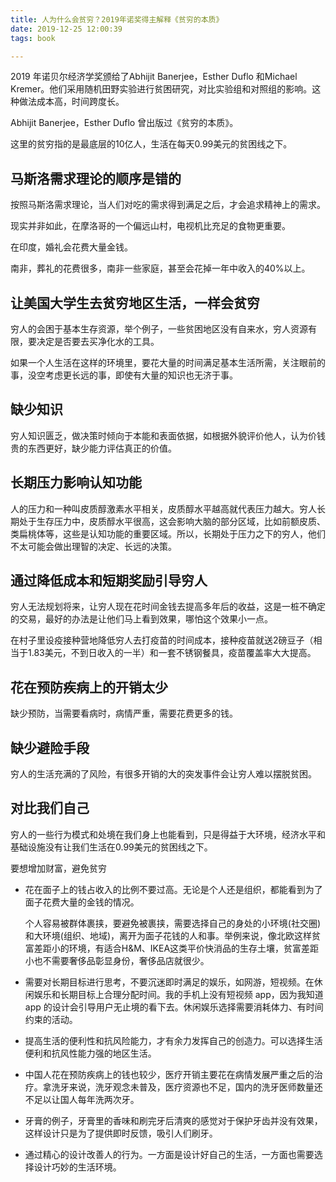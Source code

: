 ```yaml
---
title: 人为什么会贫穷？2019年诺奖得主解释《贫穷的本质》
date: 2019-12-25 12:00:39
tags: book

---
```



2019 年诺贝尔经济学奖颁给了Abhijit Banerjee，Esther Duflo 和Michael Kremer。他们采用随机田野实验进行贫困研究，对比实验组和对照组的影响。这种做法成本高，时间跨度长。

Abhijit Banerjee，Esther Duflo 曾出版过《贫穷的本质》。

这里的贫穷指的是最底层的10亿人，生活在每天0.99美元的贫困线之下。

## 马斯洛需求理论的顺序是错的

按照马斯洛需求理论，当人们对吃的需求得到满足之后，才会追求精神上的需求。

现实并非如此，在摩洛哥的一个偏远山村，电视机比充足的食物更重要。

在印度，婚礼会花费大量金钱。

南非，葬礼的花费很多，南非一些家庭，甚至会花掉一年中收入的40%以上。

## 让美国大学生去贫穷地区生活，一样会贫穷

穷人的会困于基本生存资源，举个例子，一些贫困地区没有自来水，穷人资源有限，要决定是否要去买净化水的工具。

如果一个人生活在这样的环境里，要花大量的时间满足基本生活所需，关注眼前的事，没空考虑更长远的事，即使有大量的知识也无济于事。



## 缺少知识

穷人知识匮乏，做决策时倾向于本能和表面依据，如根据外貌评价他人，认为价钱贵的东西更好，缺少能力评估真正的价值。



## 长期压力影响认知功能

人的压力和一种叫皮质醇激素水平相关，皮质醇水平越高就代表压力越大。穷人长期处于生存压力中，皮质醇水平很高，这会影响大脑的部分区域，比如前额皮质、类扁桃体等，这些是认知功能的重要区域。所以，长期处于压力之下的穷人，他们不太可能会做出理智的决定、长远的决策。



## 通过降低成本和短期奖励引导穷人

穷人无法规划将来，让穷人现在花时间金钱去提高多年后的收益，这是一桩不确定的交易，最好的办法是让他们马上看到效果，哪怕这个效果小一点。

在村子里设疫接种营地降低穷人去打疫苗的时间成本，接种疫苗就送2磅豆子（相当于1.83美元，不到日收入的一半）和一套不锈钢餐具，疫苗覆盖率大大提高。


## 花在预防疾病上的开销太少

缺少预防，当需要看病时，病情严重，需要花费更多的钱。


## 缺少避险手段

穷人的生活充满的了风险，有很多开销的大的突发事件会让穷人难以摆脱贫困。



## 对比我们自己

穷人的一些行为模式和处境在我们身上也能看到，只是得益于大环境，经济水平和基础设施没有让我们生活在0.99美元的贫困线之下。

要想增加财富，避免贫穷

- 花在面子上的钱占收入的比例不要过高。无论是个人还是组织，都能看到为了面子花费大量的金钱的情况。

  个人容易被群体裹挟，要避免被裹挟，需要选择自己的身处的小环境(社交圈)和大环境(组织、地域)，离开为面子花钱的人和事。举例来说，像北欧这样贫富差距小的环境，有适合H&M、IKEA这类平价快消品的生存土壤，贫富差距小也不需要奢侈品彰显身份，奢侈品店就很少。

- 需要对长期目标进行思考，不要沉迷即时满足的娱乐，如网游，短视频。在休闲娱乐和长期目标上合理分配时间。我的手机上没有短视频 app，因为我知道 app 的设计会引导用户无止境的看下去。休闲娱乐选择需要消耗体力、有时间约束的活动。
- 提高生活的便利性和抗风险能力，才有余力发挥自己的创造力。可以选择生活便利和抗风性能力强的地区生活。
- 中国人花在预防疾病上的钱也较少，医疗开销主要花在病情发展严重之后的治疗。拿洗牙来说，洗牙观念未普及，医疗资源也不足，国内的洗牙医师数量还不足以让国人每年洗两次牙。
- 牙膏的例子，牙膏里的香味和刷完牙后清爽的感觉对于保护牙齿并没有效果，这样设计只是为了提供即时反馈，吸引人们刷牙。
- 通过精心的设计改善人的行为。一方面是设计好自己的生活，一方面也需要选择设计巧妙的生活环境。